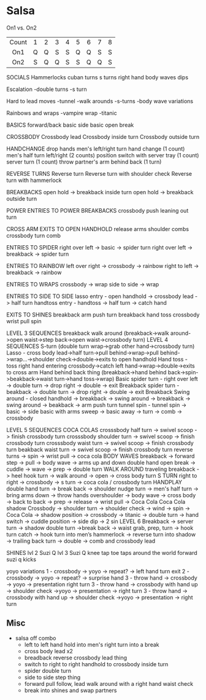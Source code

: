 # Salsa

On1 vs. On2

|       |     |     |     |     |     |     |     |     |
| :---: | :-: | :-: | :-: | :-: | :-: | :-: | :-: | :-: |
| Count |  1  |  2  |  3  |  4  |  5  |  6  |  7  |  8  |
|  On1  |  Q  |  Q  |  S  |  S  |  Q  |  Q  |  S  |  S  |
|  On2  |  S  |  Q  |  Q  |  S  |  S  |  Q  |  Q  |  S  |

SOCIALS
Hammerlocks
cuban turns
s turns
right hand
body waves
dips

Escalation
-double turns
-s turn

Hard to lead moves
-tunnel
-walk arounds
-s-turns
-body wave variations

Rainbows and wraps
-vampire wrap
-titanic

BASICS
forward/back basic
side basic
open break

CROSSBODY
Crossbody lead
Crossbody inside turn
Crossbody outside turn

HANDCHANGE
drop hands
men's left/right turn hand change (1 count)
men's half turn left/right (2 counts)
position switch with server tray (1 count)
server turn (1 count)
throw partner's arm behind back (1 turn)

REVERSE TURNS
Reverse turn
Reverse turn with shoulder check
Reverse turn with hammerlock

BREAKBACKS
open hold -> breakback inside turn
open hold -> breakback outside turn

POWER ENTRIES TO POWER BREAKBACKS
crossbody push
leaning out turn

CROSS ARM EXITS TO OPEN HANDHOLD
release arms
shoulder combs
crossbody turn comb

ENTRIES TO SPIDER
right over left -> basic -> spider turn
right over left -> breakback -> spider turn

ENTRIES TO RAINBOW
left over right -> crossbody -> rainbow
right to left -> breakback -> rainbow

ENTRIES TO WRAPS
crossbody -> wrap
side to side -> wrap

ENTRIES TO SIDE TO SIDE
lasso entry - open handhold -> crossbody lead -> half turn
handtoss entry - handtoss -> half turn -> catch hand

EXITS TO SHINES
breakback arm push turn
breakback hand toss
crossbody wrist pull spin

LEVEL 3 SEQUENCES
breakback walk around (breakback->walk around->open waist->step back->open waist->crossbody turn)
LEVEL 4 SEQUENCES
S-turn (double turn wrap->grab other hand->crossbody turn)
Lasso - cross body lead->half turn->pull behind->wrap->pull behind->wrap...->shoulder check->double->exits to open handhold
Hand toss - toss right hand entering crossbody->catch left hand->wrap->double->exits to cross arm
Hand behind back thing (breakback->hand behind back->spin->beakback->waist turn->hand toss->wrap)
Basic spider turn - right over left -> double turn -> drop right -> double -> exit
Breakback spider turn - beakback -> double turn -> drop right -> double -> exit
Breakback
Swing around - closed handhold -> breakback -> swing around -> breakback -> swing around -> beakback -> arm push turn
tunnel spin - tunnel spin -> basic -> side basic with arms sweep -> basic away -> turn -> comb -> crossbody

LEVEL 5 SEQUENCES
COCA COLAS
crosssbody half turn -> swivel scoop -> finish crossbody turn
crosssbody shoulder turn -> swivel scoop -> finish crossbody turn
crosssbody waist turn -> swivel scoop -> finish crossbody turn
beakback waist turn -> swivel scoop -> finish crossbody turn
reverse turns -> spin -> wrist pull -> coca cola
BODY WAVES
breakback -> forward step -> pull -> body wave -> arms up and down
double hand open break -> cuddle -> wave -> prep -> double turn
WALK AROUND
traveling breakback -> heel hook turn -> walk around -> open -> cross body turn
S TURN
right to right -> crossbody -> s turn -> coca cola / crossbody turn
HANDPLAY
double hand turn -> break back -> shoulder nudge turn -> men's half turn -> bring arms down -> throw hands overshoulder -> body wave -> cross body -> back to back -> prep -> release -> wrist pull -> Coca Cola
Coca Cola shadow
Crossbody -> shoulder turn -> shoulder check -> wind -> spin -> Coca Cola -> shadow position -> crossbody -> titanic -> double turn -> hand switch -> cuddle position -> side dip -> 2 sin
LEVEL 6
Breakback -> server turn -> shadow double turn ->break back -> waist grab, prep, turn -> hook turn catch -> hook turn into men’s hammerlock -> reverse turn into shadow -> trailing back turn -> double -> comb and crossbody lead

SHINES
lvl 2 Suzi Q
lvl 3 Suzi Q
knee tap toe taps
around the world
forward suzi q
kicks

yoyo variations
1 - crossbody -> yoyo -> repeat? -> left hand turn exit
2 - crossbody -> yoyo -> repeat? -> surprise hand
3 - throw hand -> crossbody -> yoyo -> presentation right turn
3 - throw hand -> crossbody with hand up -> shoulder check ->yoyo -> presentation -> right turn
3 - throw hand -> crossbody with hand up -> shoulder check ->yoyo -> presentation -> right turn

## Misc

- salsa off combo
  - left to left hand hold into men's right turn into a break
  - cross body lead x2
  - breadback reverse crossbody lead thing
  - switch to right to right handhold to crossbody inside turn
  - spider double turn
  - side to side step thing
  - forward pull follow, lead walk around with a right hand waist check
  - break into shines and swap partners
